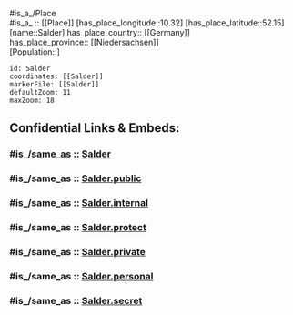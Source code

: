 ﻿---
confidential: public
isDeleted: false
location:
- 52.15
- 10.32
mapmarker: city
mapzoom:
- 7
- 12
SpocWebEntityId: 33881
tags:
- geo/City
type: City
---

#is_a_/Place  
#is_a_ :: [[Place]] 
[has_place_longitude::10.32] 
[has_place_latitude::52.15] 
[name::Salder] 
has_place_country:: [[Germany]]  
has_place_province:: [[Niedersachsen]]  
[Population::] 



```leaflet
id: Salder
coordinates: [[Salder]] 
markerFile: [[Salder]] 
defaultZoom: 11 
maxZoom: 18
```


## Confidential Links & Embeds: 

### #is_/same_as :: [Salder](/_Standards/Earth/Continent/Europe/Europe~Central/Germany/Germany~West/Niedersachsen/counties~Niedersachsen/Salzgitter/cities~Salzgitter/Salzgitter-city/boroughs~Salzgitter/Salder.md) 

### #is_/same_as :: [Salder.public](/_public/Earth/Continent/Europe/Europe~Central/Germany/Germany~West/Niedersachsen/counties~Niedersachsen/Salzgitter/cities~Salzgitter/Salzgitter-city/boroughs~Salzgitter/Salder.public.md) 

### #is_/same_as :: [Salder.internal](/_internal/Earth/Continent/Europe/Europe~Central/Germany/Germany~West/Niedersachsen/counties~Niedersachsen/Salzgitter/cities~Salzgitter/Salzgitter-city/boroughs~Salzgitter/Salder.internal.md) 

### #is_/same_as :: [Salder.protect](/_protect/Earth/Continent/Europe/Europe~Central/Germany/Germany~West/Niedersachsen/counties~Niedersachsen/Salzgitter/cities~Salzgitter/Salzgitter-city/boroughs~Salzgitter/Salder.protect.md) 

### #is_/same_as :: [Salder.private](/_private/Earth/Continent/Europe/Europe~Central/Germany/Germany~West/Niedersachsen/counties~Niedersachsen/Salzgitter/cities~Salzgitter/Salzgitter-city/boroughs~Salzgitter/Salder.private.md) 

### #is_/same_as :: [Salder.personal](/_personal/Earth/Continent/Europe/Europe~Central/Germany/Germany~West/Niedersachsen/counties~Niedersachsen/Salzgitter/cities~Salzgitter/Salzgitter-city/boroughs~Salzgitter/Salder.personal.md) 

### #is_/same_as :: [Salder.secret](/_secret/Earth/Continent/Europe/Europe~Central/Germany/Germany~West/Niedersachsen/counties~Niedersachsen/Salzgitter/cities~Salzgitter/Salzgitter-city/boroughs~Salzgitter/Salder.secret.md)

